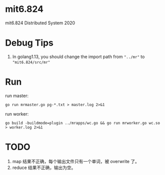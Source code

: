 # mit6.824
mit6.824 Distributed System 2020

# Debug Tips

1. In golang1.13, you should change the import path from `"../mr"` to `"mit6.824/src/mr"`

# Run

run master:

`go run mrmaster.go pg-*.txt > master.log 2>&1`

run worker:

`go build -buildmode=plugin ../mrapps/wc.go && go run mrworker.go wc.so > worker.log 2>&1`

# TODO

1. map 结果不正确，每个输出文件只有一个单词，被 overwrite 了。
2. reduce 结果不正确，输出为空。
